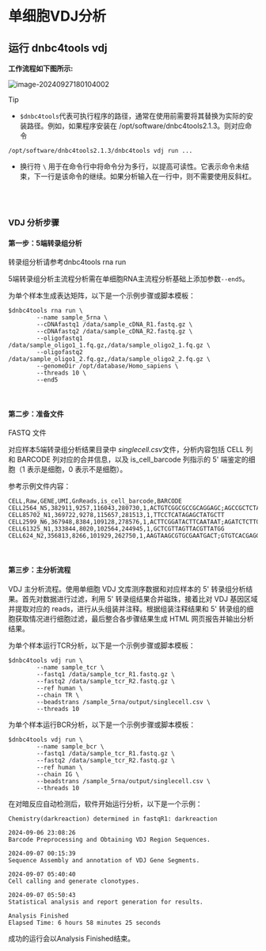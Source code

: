 # 单细胞VDJ分析

## 运行 dnbc4tools vdj



**工作流程如下图所示:**

 ![image-20240927180104002](https://s2.loli.net/2024/09/27/WHFIaNpLV8xu4Pi.png)





> [!Tip]
>
> - `$dnbc4tools`代表可执行程序的路径，通常在使用前需要将其替换为实际的安装路径。例如，如果程序安装在 /opt/software/dnbc4tools2.1.3。则对应命令
>
> ```shell
> /opt/software/dnbc4tools2.1.3/dnbc4tools vdj run ...
> ```
>
> - 换行符 `\` 用于在命令行中将命令分为多行，以提高可读性。它表示命令未结束，下一行是该命令的继续。如果分析输入在一行中，则不需要使用反斜杠。


</br>
</br>

### VDJ 分析步骤

#### 第一步：5端转录组分析

转录组分析请参考dnbc4tools rna run

5端转录组分析主流程分析需在单细胞RNA主流程分析基础上添加参数```--end5```。

为单个样本生成表达矩阵，以下是一个示例步骤或脚本模板：

```shell
$dnbc4tools rna run \
		--name sample_5rna \
		--cDNAfastq1 /data/sample_cDNA_R1.fastq.gz \
		--cDNAfastq2 /data/sample_cDNA_R2.fastq.gz \
		--oligofastq1 /data/sample_oligo1_1.fq.gz,/data/sample_oligo2_1.fq.gz \
		--oligofastq2 /data/sample_oligo1_2.fq.gz,/data/sample_oligo2_2.fq.gz \
		--genomeDir /opt/database/Homo_sapiens \
		--threads 10 \
		--end5
```

</br>

#### 第二步：准备文件

FASTQ 文件

对应样本5端转录组分析结果目录中 *singlecell.csv*文件，分析内容包括 CELL 列和 BARCODE 列对应的合并信息，以及 is_cell_barcode 列指示的 5' 端鉴定的细胞（1 表示是细胞，0 表示不是细胞）。

参考示例文件内容：

```shell
CELL,Raw,GENE,UMI,GnReads,is_cell_barcode,BARCODE
CELL2564_N5,382911,9257,116043,280730,1,ACTGTCGGCGCCGCAGGAGC;AGCCGCTCTATACGCCGATT;AGTCGGTGAGGCTTAGATCT;CACACTATACGTTGGATCCT;TAAGGAGAAGTCGACACGAT
CELL85702_N1,369722,9278,115657,281513,1,TTCCTCATAGAGCTATGCTT
CELL2599_N6,367948,8384,109128,278576,1,ACTTCGGATACTTCAATAAT;AGATCTCTTGAGATCGCTGT;AGTTCACTCAACCATCGGAA;CTGGCTTCCGGGAGCAACAG;GAACGTGAAGCAGGCGTACT;GAATTCTCGGATATCACGAA
CELL61325_N1,333844,8020,102564,244945,1,GCTCGTTAGTTACGTTATGG
CELL624_N2,356813,8266,101929,262750,1,AAGTAAGCGTGCGAATGACT;GTGTCACGAGGGCACTACTG
```

</br>

#### 第三步：主分析流程

VDJ 主分析流程。使用单细胞 VDJ 文库测序数据和对应样本的 5' 转录组分析结果。首先对数据进行过滤，利用 5' 转录组结果合并磁珠，接着比对 VDJ 基因区域并提取对应的 reads，进行从头组装并注释。根据组装注释结果和 5' 转录组的细胞获取情况进行细胞过滤，最后整合各步骤结果生成 HTML 网页报告并输出分析结果。



为单个样本运行TCR分析，以下是一个示例步骤或脚本模板：

```shell
$dnbc4tools vdj run \
		--name sample_tcr \
		--fastq1 /data/sample_tcr_R1.fastq.gz \
		--fastq2 /data/sample_tcr_R2.fastq.gz \
		--ref human \
		--chain TR \
		--beadstrans /sample_5rna/output/singlecell.csv \
		--threads 10
```

为单个样本运行BCR分析，以下是一个示例步骤或脚本模板：

```shell
$dnbc4tools vdj run \
		--name sample_bcr \
		--fastq1 /data/sample_tcr_R1.fastq.gz \
		--fastq2 /data/sample_tcr_R2.fastq.gz \
		--ref human \
		--chain IG \
		--beadstrans /sample_5rna/output/singlecell.csv \
		--threads 10
```


在对暗反应自动检测后，软件开始运行分析，以下是一个示例：

```shell
Chemistry(darkreaction) determined in fastqR1: darkreaction

2024-09-06 23:08:26
Barcode Preprocessing and Obtaining VDJ Region Sequences.

2024-09-07 00:15:39
Sequence Assembly and annotation of VDJ Gene Segments.

2024-09-07 05:40:40
Cell calling and generate clonotypes.

2024-09-07 05:50:43
Statistical analysis and report generation for results.

Analysis Finished
Elapsed Time: 6 hours 58 minutes 25 seconds
```

成功的运行会以Analysis Finished结束。